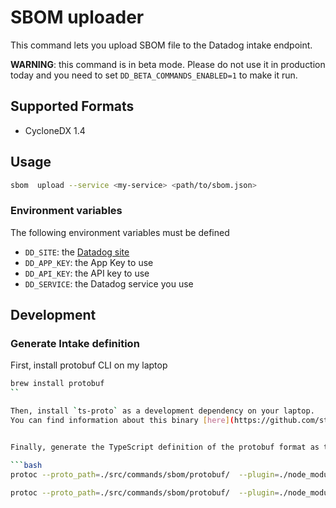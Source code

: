 # SBOM uploader

This command lets you upload SBOM file to the Datadog intake endpoint.

**WARNING**: this command is in beta mode. Please do not use it in production today and you need 
to set `DD_BETA_COMMANDS_ENABLED=1` to make it run.


## Supported Formats

 - CycloneDX 1.4

## Usage

```bash
sbom  upload --service <my-service> <path/to/sbom.json>
```

### Environment variables

The following environment variables must be defined

 - `DD_SITE`: the [Datadog site](https://docs.datadoghq.com/getting_started/site/#access-the-datadog-site)
 - `DD_APP_KEY`: the App Key to use
 - `DD_API_KEY`: the API key to use
 - `DD_SERVICE`: the Datadog service you use

## Development

### Generate Intake definition

First, install protobuf CLI on my laptop


```bash
brew install protobuf
``

Then, install `ts-proto` as a development dependency on your laptop.
You can find information about this binary [here](https://github.com/stephenh/ts-proto).


Finally, generate the TypeScript definition of the protobuf format as this.

```bash
protoc --proto_path=./src/commands/sbom/protobuf/  --plugin=./node_modules/.bin/protoc-gen-ts_proto --ts_proto_out=src/commands/sbom/protobuf/ ./src/commands/sbom/protobuf/bom-1.4.proto
```

```bash
protoc --proto_path=./src/commands/sbom/protobuf/  --plugin=./node_modules/.bin/protoc-gen-ts_proto --ts_proto_out=src/commands/sbom/protobuf/ ./src/commands/sbom/protobuf/sbom_intake.proto
```
